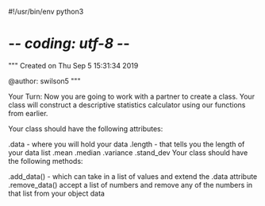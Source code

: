 #!/usr/bin/env python3
# -*- coding: utf-8 -*-
"""
Created on Thu Sep  5 15:31:34 2019

@author: swilson5
"""

Your Turn:
Now you are going to work with a partner to create a class. 
Your class will construct a descriptive statistics calculator using our functions from earlier.

Your class should have the following attributes:

.data - where you will hold your data
.length - that tells you the length of your data list
.mean
.median
.variance
.stand_dev
Your class should have the following methods:

.add_data() - which can take in  a list of values and extend the .data attribute
.remove_data() accept a list of numbers and remove any of the numbers in that list from your object data

